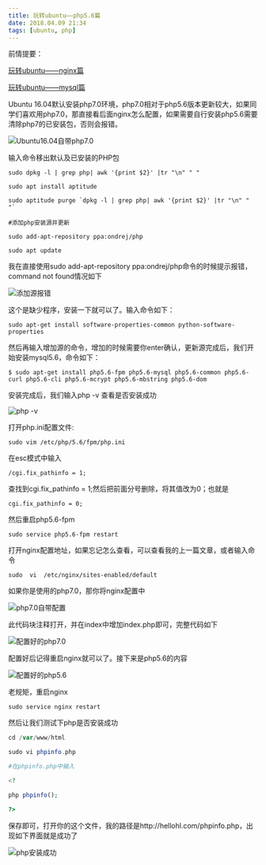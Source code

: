 ```yaml
---
title: 玩转ubuntu——php5.6篇
date: 2018.04.09 21:34
tags: [ubuntu, php]
---
```

前情提要：

[玩转ubuntu——nginx篇](https://www.jianshu.com/p/4b2cc653d3cb)

[玩转ubuntu——mysql篇](https://www.jianshu.com/p/a4063b0be975)

Ubuntu 16.04默认安装php7.0环境，php7.0相对于php5.6版本更新较大，如果同学们喜欢用php7.0，那直接看后面nginx怎么配置，如果需要自行安装php5.6需要清除php7的已安装包，否则会报错。

![Ubuntu16.04自带php7.0](https://upload-images.jianshu.io/upload_images/9056389-d7b24c047871bfe0.png?imageMogr2/auto-orient/strip%7CimageView2/2/w/1240)

输入命令移出默认及已安装的PHP包
```
sudo dpkg -l | grep php| awk '{print $2}' |tr "\n" " "

sudo apt install aptitude

sudo aptitude purge `dpkg -l | grep php| awk '{print $2}' |tr "\n" " "`

#添加php安装源并更新

sudo add-apt-repository ppa:ondrej/php

sudo apt update
```
我在直接使用sudo add-apt-repository ppa:ondrej/php命令的时候提示报错，command not found情况如下

![添加源报错](https://upload-images.jianshu.io/upload_images/9056389-11a516bc4f102164.png?imageMogr2/auto-orient/strip%7CimageView2/2/w/1240)


这个是缺少程序，安装一下就可以了。输入命令如下：
```
sudo apt-get install software-properties-common python-software-properties  
```
然后再输入增加源的命令，增加的时候需要你enter确认，更新源完成后，我们开始安装mysql5.6，命令如下：
```
$ sudo apt-get install php5.6-fpm php5.6-mysql php5.6-common php5.6-curl php5.6-cli php5.6-mcrypt php5.6-mbstring php5.6-dom
```
安装完成后，我们输入php -v 查看是否安装成功

![php -v](https://upload-images.jianshu.io/upload_images/9056389-64130c967f2a4056.png?imageMogr2/auto-orient/strip%7CimageView2/2/w/1240)

打开php.ini配置文件:
```
sudo vim /etc/php/5.6/fpm/php.ini
```
在esc模式中输入
```
/cgi.fix_pathinfo = 1;
```
查找到cgi.fix_pathinfo = 1;然后把前面分号删除，将其值改为0；也就是
```
cgi.fix_pathinfo = 0;
```
然后重启php5.6-fpm
```
sudo service php5.6-fpm restart
```
打开nginx配置地址，如果忘记怎么查看，可以查看我的上一篇文章，或者输入命令
```
sudo  vi  /etc/nginx/sites-enabled/default
```
如果你是使用的php7.0，那你将nginx配置中

![php7.0自带配置](https://upload-images.jianshu.io/upload_images/9056389-c4c30bac90dce3de.png?imageMogr2/auto-orient/strip%7CimageView2/2/w/1240)


此代码块注释打开，并在index中增加index.php即可，完整代码如下

![配置好的php7.0](https://upload-images.jianshu.io/upload_images/9056389-1bf937058bd25baf.png?imageMogr2/auto-orient/strip%7CimageView2/2/w/1240)


配置好后记得重启nginx就可以了。接下来是php5.6的内容

![配置好的php5.6](https://upload-images.jianshu.io/upload_images/9056389-abde826488af4748.png?imageMogr2/auto-orient/strip%7CimageView2/2/w/1240)


老规矩，重启nginx
```
sudo service nginx restart
```
然后让我们测试下php是否安装成功
```php
cd /var/www/html

sudo vi phpinfo.php

#在phpinfo.php中输入

<?

php phpinfo();

?>
```
保存即可，打开你的这个文件，我的路径是http://hellohl.com/phpinfo.php，出现如下界面就是成功了


![php安装成功](https://upload-images.jianshu.io/upload_images/9056389-f26375e17a74bb53.png?imageMogr2/auto-orient/strip%7CimageView2/2/w/1240)
